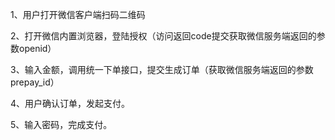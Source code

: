 1、用户打开微信客户端扫码二维码

2、打开微信内置浏览器，登陆授权（访问返回code提交获取微信服务端返回的参数openid）

3、输入金额，调用统一下单接口，提交生成订单（获取微信服务端返回的参数prepay_id）

4、用户确认订单，发起支付。

5、输入密码，完成支付。
